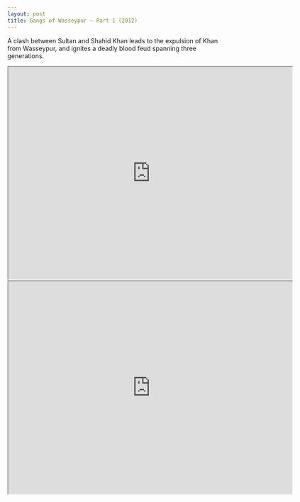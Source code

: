 ```yaml
---
layout: post
title: Gangs of Wasseypur – Part 1 (2012)
---
```


A clash between Sultan and Shahid Khan leads to the expulsion of Khan from Wasseypur, and ignites a deadly blood feud spanning three generations.
<!--more-->
<iframe src="https://drive.google.com/file/d/0Bw5MYQClfTe1OWkyQWtVQjdrRDQ/preview" width="640" height="480"></iframe>
<iframe src="https://drive.google.com/file/d/0B6dF7rWxc-5aZEVRX0cxVmM2Yk0/preview" width="640" height="480"></iframe>
